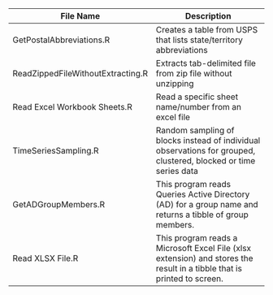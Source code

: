 | File Name                         | Description                                                                                                             |
|-----------------------------------|-------------------------------------------------------------------------------------------------------------------------|
| GetPostalAbbreviations.R          | Creates a table from USPS that lists state/territory abbreviations                                                      |
| ReadZippedFileWithoutExtracting.R | Extracts tab-delimited file from zip file without unzipping                                                             |
| Read Excel Workbook Sheets.R      | Read a specific sheet name/number from an excel file                                                                    |
| TimeSeriesSampling.R              | Random sampling of blocks instead of individual observations for grouped, clustered, blocked or time series data        |
| GetADGroupMembers.R               | This program reads Queries Active Directory (AD) for a group name and returns a tibble of group members.                |
| Read XLSX File.R                  | This program reads a Microsoft Excel File (xlsx extension) and stores the result in a tibble that is printed to screen. |